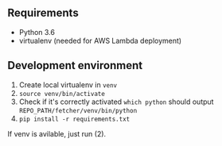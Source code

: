## Requirements

* Python 3.6
* virtualenv (needed for AWS Lambda deployment)

## Development environment

1. Create local virtualenv in `venv`
2. `source venv/bin/activate`
3. Check if it's correctly activated `which python` should output `REPO_PATH/fetcher/venv/bin/python`
4. `pip install -r requirements.txt`

If venv is avilable, just run (2).

